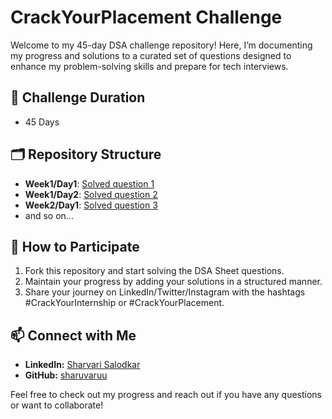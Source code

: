 # CrackYourPlacement Challenge

Welcome to my 45-day DSA challenge repository! Here, I’m documenting my progress and solutions to a curated set of questions designed to enhance my problem-solving skills and prepare for tech interviews.

## 📅 Challenge Duration
- 45 Days

## 🗂️ Repository Structure
- **Week1/Day1**: [Solved question 1](./Week1/Day1)
- **Week1/Day2**: [Solved question 2](./Week1/Day2)
- **Week2/Day1**: [Solved question 3](./Week2/Day1)
- and so on...

## 🚀 How to Participate
1. Fork this repository and start solving the DSA Sheet questions.
2. Maintain your progress by adding your solutions in a structured manner.
3. Share your journey on LinkedIn/Twitter/Instagram with the hashtags #CrackYourInternship or #CrackYourPlacement.

## 📫 Connect with Me
- **LinkedIn:** [Sharvari Salodkar](https://www.linkedin.com/in/sharvari-salodkar-587b611a5/)
- **GitHub:** [sharuvaruu](https://github.com/sharuvaruu)

Feel free to check out my progress and reach out if you have any questions or want to collaborate!
